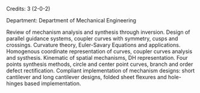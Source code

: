 Credits: 3 (2-0-2)

Department: Department of Mechanical Engineering

Review of mechanism analysis and synthesis through inversion. Design of parallel guidance systems, coupler curves with symmetry, cusps and crossings. Curvature theory, Euler-Savary Equations and applications. Homogenous coordinate representation of curves, coupler curves analysis and systhesis. Kinematic of spatial mechanisms, DH representation. Four points synthesis methods, circle and center point curves, branch and order defect rectification. Compliant implementation of mechanism designs: short cantilever and long cantilever designs, folded sheet flexures and hole-hinges based implementation.
